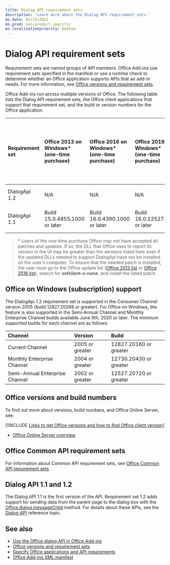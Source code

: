 ```yaml
---
title: Dialog API requirement sets
description: 'Learn more about the Dialog API requirement sets.'
ms.date: 02/15/2022
ms.prod: non-product-specific
ms.localizationpriority: medium
---
```


# Dialog API requirement sets

Requirement sets are named groups of API members. Office Add-ins use requirement sets specified in the manifest or use a runtime check to determine whether an Office application supports APIs that an add-in needs. For more information, see [Office versions and requirement sets](/office/dev/add-ins/develop/office-versions-and-requirement-sets.md).

Office Add-ins run across multiple versions of Office. The following table lists the Dialog API requirement sets, the Office client applications that support that requirement set, and the build or version numbers for the Office application.

| Requirement set | Office 2013 on Windows\*<br>(one-time purchase) | Office 2016 on Windows\*<br>(one-time purchase) | Office 2019 on Windows\*<br>(one-time purchase) | Office 2021 or later on Windows\*<br>(one-time purchase) | Office on Windows<br>(subscription) | Office on iPad<br>(subscription) |  Office on Mac<br>(both subscription<br> and one-time purchase Office on Mac 2019 and later) | Office on the web | Office Online Server |
|:-----|:-----|:-----|:-----|:-----|:-----|:-----|:-----|:-----|:-----|
| DialogApi 1.2  | N/A | N/A | N/A | Build 16.0.14326.20454 or later | See support<br>section below | 2.37 or later | 16.37 or later | June 2020 | N/A |
| DialogApi 1.1  | Build 15.0.4855.1000 or later | Build 16.0.4390.1000 or later | Build 16.0.12527.20720 or later | Build 16.0.14326.20454 or later | Version 1602 (Build 6741.0000) or later | 1.22 or later | 15.20 or later | January 2017 | Version 1608 (Build 7601.6800) or later|

>\* Users of the one-time purchase Office may not have accepted all patches and updates. If so, the DLL that Office uses to report its version in the UI may be greater than the versions listed here even if the updated DLLs needed to support DialogApi have not be installed on the user's computer. To ensure that the needed patch is installed, the user must go to the Office update list ([Office 2013 list](/officeupdates/msp-files-office-2013) or [Office 2016 list](/officeupdates/msp-files-office-2016)), search for **osfclient-x-none**, and install the listed patch.

## Office on Windows (subscription) support

The DialogApi 1.2 requirement set is supported in the Consumer Channel version 2005 (build 12827.20268 or greater). For Office on Windows, the feature is also supported in the Semi-Annual Channel and Monthly Enterprise Channel builds available June 9th, 2020 or later. The minimum supported builds for each channel are as follows:  

|Channel | Version | Build|
|:-----|:-----|:-----|
|Current Channel | 2005 or greater | 12827.20160 or greater|
|Monthly Enterprise Channel | 2004 or greater | 12730.20430 or greater|
|Semi-Annual Enterprise Channel | 2002 or greater | 12527.20720 or greater|

## Office versions and build numbers

To find out more about versions, build numbers, and Office Online Server, see:

[!INCLUDE [Links to get Office versions and how to find Office client version](../../includes/links-get-office-versions-builds.md)]
- [Office Online Server overview](/officeonlineserver/office-online-server-overview)

## Office Common API requirement sets

For information about Common API requirement sets, see [Office Common API requirement sets](office-add-in-requirement-sets.md).

## Dialog API 1.1 and 1.2

The Dialog API 1.1 is the first version of the API. Requirement set 1.2 adds support for sending data from the parent page to the dialog box with the [Office.dialog.messageChild](/javascript/api/office/office.dialog#office-office-dialog-messagechild-member(1)) method. For details about these APIs, see the [Dialog API](/javascript/api/office/office.ui) reference topic.

## See also

- [Use the Office dialog API in Office Add-ins](/office/dev/add-ins/develop/dialog-api-in-office-add-ins.md)
- [Office versions and requirement sets](/office/dev/add-ins/develop/office-versions-and-requirement-sets.md)
- [Specify Office applications and API requirements](/office/dev/add-ins/develop/specify-office-hosts-and-api-requirements.md)
- [Office Add-ins XML manifest](/office/dev/add-ins/develop/add-in-manifests.md)

